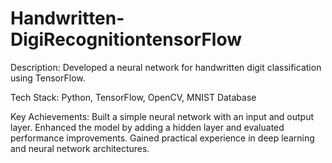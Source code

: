 # Handwritten-DigiRecognitiontensorFlow

Description: Developed a neural network for handwritten digit classification using TensorFlow.

Tech Stack: Python, TensorFlow, OpenCV, MNIST Database

Key Achievements:
Built a simple neural network with an input and output layer.
Enhanced the model by adding a hidden layer and evaluated performance improvements.
Gained practical experience in deep learning and neural network architectures.
